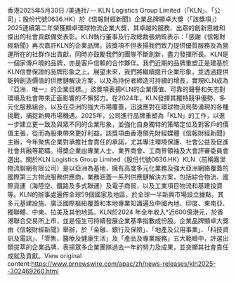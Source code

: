 香港2025年5月30日 /美通社/ -- KLN Logistics Group Limited（「KLN」、「公司」；股份代號0636.HK）於《信報財經新聞》企業品牌顯卓大獎（「該獎項」）2025連續第二年榮獲顯卓環球物流企業大獎，其卓越的服務、出眾的創新思維和傑出的社會貢獻備受表彰。KLN執行董事及行政總裁張炳銓表示：「感謝《信報財經新聞》再次嘉許KLN的企業品牌。該獎項不但表揚我們致力提供優質服務及為營運所在的社群作出貢獻，同時亦鼓勵我們的團隊不斷創新，盡力發揮所長。KLN是一個家傳戶曉的品牌，亦是客戶信賴的合作夥伴。我們近期的品牌重塑正是建基於KLN信譽保證的品牌形象之上。展望未來，我們將繼續提升企業形象，並透過提供能夠創造價值的供應鏈解決方案，以及為持份者締造可持續的增長，實現KLN成為『亞洲．唯一』的企業目標。」該獎項表揚KLN的企業價值、可靠的聲譽和矢志對環境及社會帶來正面影響的不懈努力。在2024年，KLN發揮其獨特競爭優勢、多元化服務組合，以及在亞洲的強大市場覆蓋，迅速應對在環球物流局勢湧現的各種挑戰，捕捉新興市場機遇。2025年，公司進行品牌重塑為「KLN」的工作，以進一步建立更一致及與眾不同的企業形象，並強化自身獨特的策略定位及對客戶的價值主張，從而為股東帶來更好利益。該獎項由香港領先財經媒體《信報財經新聞》主辦，今年聚焦企業對承擔社會責任的承諾，尤其專注環境保護、社會公益及促進社會共融等範疇。得獎企業由專業人士、業界商會、工商界領袖及大會評審委員會選出。關於KLN Logistics Group Limited（股份代號0636.HK）KLN（前稱嘉里物流聯網有限公司）是以亞洲為基地，擁有高度多元化業務及強大亞洲網絡覆蓋的國際第三方物流服務供應商，業務涵蓋一系列供應鏈解決方案，包括綜合物流、國際貨運（海陸空、鐵路及多式聯運）及電子商貿，以及工業項目物流和基建投資等。KLN的辦事處遍佈全球59個國家及地區，於全球一半新興市場設立據點，其多元基建設施、廣泛國際樞紐覆蓋和本地專業知識遍及中國內地、印度、東南亞、獨聯體、中東、拉美及其他地區。KLN於2024 年全年收入*近600億港元，於香港聯合交易所上市，並是恒生可持續發展企業基準指數成份股。企業品牌顯卓大獎由《信報財經新聞》舉辦，於「金融、銀行及保險」、「地產及公用事業」、「科技資訊及電訊」、「零售、醫療及健康生活」及「產品及專業服務」五大範疇中，評選出類拔萃的企業品牌，表揚眾多企業團隊過去一年的努力及成果，並突顯其社會責任成就及貢獻。View original content:https://www.prnewswire.com/apac/zh/news-releases/kln2025--302469260.html